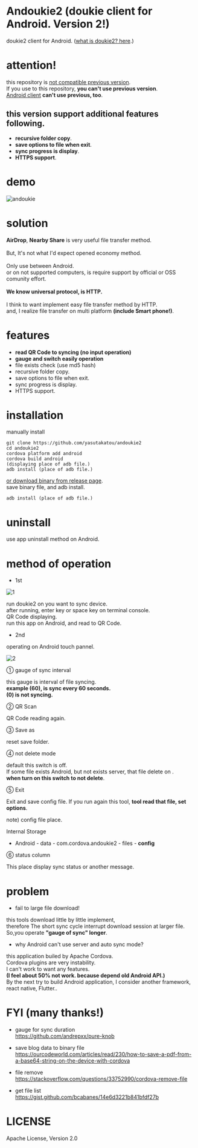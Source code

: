 # Andoukie2 (doukie client for Android. Version 2!)

doukie2 client for Android. ([what is doukie2? here](https://github.com/yasutakatou/doukie2).)

# attention!

this repository is [not compatible previous version](https://github.com/yasutakatou/doukie).<br>
If you use to this repository, **you can't use previous version**.<br>
[Android client](https://github.com/yasutakatou/andoukie) **can't use previous, too**.<br>

## this version support additional features following.

- **recursive folder copy**.
- **save options to file when exit**.
- **sync progress is display**.
- **HTTPS support**.

# demo

![andoukie](https://github.com/yasutakatou/andoukie/blob/pic/andoukie.gif)

# solution

**AirDrop**, **Nearby Share** is very useful file transfer method.<br>
<br>
But, It's not what I'd expect opened economy method.<br>
<br>
Only use between Android. <br>
or on not supported computers, is require support by official or OSS comunity effort.<br>
<br>
**We know universal protocol, is HTTP.**<br>
<br>
I think to want implement easy file transfer method by HTTP.<br>
and, I realize file transfer on multi platform **(include Smart phone!)**.

# features

 - **read QR Code to syncing (no input operation)**
 - **gauge and switch easily operation**
 - file exists check (use md5 hash)
 - recursive folder copy.
 - save options to file when exit.
 - sync progress is display.
 - HTTPS support.

# installation

manually install

```
git clone https://github.com/yasutakatou/andoukie2
cd andoukie2
cordova platform add android
cordova build android
(displaying place of adb file.)
adb install (place of adb file.)
```

[or download binary from release page](https://github.com/yasutakatou/andoukie2/releases).<br>
save binary file, and adb install.

```
adb install (place of adb file.)
```

# uninstall

use app uninstall method on Android.

# method of operation

 - 1st

![1](https://github.com/yasutakatou/andoukie/blob/pic/1.png)

run doukie2 on you want to sync device.<br>
after running, enter key or space key on terminal console.<br>
QR Code displaying.<br>
run this app on Android, and read to QR Code.<br>

 - 2nd

operating on Android touch pannel.<br>

![2](https://github.com/yasutakatou/andoukie2/blob/pic/screen.png)

① gauge of sync interval

this gauge is interval of file syncing.<br>
**example (60), is sync every 60 seconds.**<br>
**(0) is not syncing.**<br>

② QR Scan

QR Code reading again.

③ Save as

reset save folder.

④ not delete mode

default this switch is off.<br>
If some file exists Android, but not exists server, that file delete on .<br>
**when turn on this switch to not delete**.<br>

⑤ Exit

Exit and save config file.
If you run again this tool, **tool read that file, set options**.

note) config file place. 

Internal Storage
- Android - data - com.cordova.andoukie2 - files - **config**

⑥ status column

This place display sync status or another message.<br>

# problem

- fail to large file download!

this tools  download little by little implement, <br>
therefore The short sync cycle interrupt download session at larger file.<br>
So,you operate **"gauge of sync" longer**.<br>

- why Android can't use server and auto sync mode?<br>

this application builed by Apache Cordova.<br>
Cordova plugins are very instability.<br>
I can't work to want any features.<br>
**(I feel about 50% not work. because depend old Android API.)**<br>
By the next try to build Android application, I consider another framework, react native, Flutter..<br>

# FYI (many thanks!)

 - gauge for sync duration<br>
https://github.com/andrepxx/pure-knob

 - save blog data to binary file<br>
https://ourcodeworld.com/articles/read/230/how-to-save-a-pdf-from-a-base64-string-on-the-device-with-cordova

 - file remove<br>
https://stackoverflow.com/questions/33752990/cordova-remove-file

 - get file list<br>
https://gist.github.com/bcabanes/14e6d3221b841bfdf27b

# LICENSE

Apache License, Version 2.0

